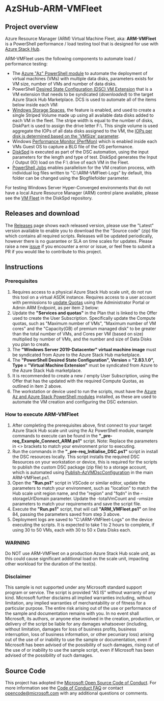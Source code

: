 # AzSHub-ARM-VMFleet

## Project overview

Azure Resource Manager (ARM) Virtual Machine Fleet, aka: **ARM-VMFleet** is a PowerShell performance / load testing tool that is designed for use with [Azure Stack Hub](https://learn.microsoft.com/azure-stack/operator/azure-stack-overview).

 ARM-VMFleet uses the following components to automate load / performance testing:

* The [Azure "Az" PowerShell module](https://learn.microsoft.com/azure-stack/operator/powershell-install-az-module) to automate the deployment of virtual machines (VMs) with multiple data disks, parameters exists for VM size, number of VMs and number of data disks.
* PowerShell [Desired State Configuration (DSC) VM Extension](https://learn.microsoft.com/azure/virtual-machines/extensions/dsc-overview) that is a VM extension that needs to be syndicated (_downloaded_) to the target Azure Stack Hub Marketplace. DCS is used to automate all of the items below inside each VM:
* [Windows Storage Spaces](https://learn.microsoft.com/windows-server/storage/storage-spaces/overview), the feature is enabled, and used to create a single Striped Volume made up using all available data disks added to each VM in the fleet. The stripe width is equal to the number of disks, DiskPart is used to assign the drive letter F:\\. This single volume is used aggregate the IOPs of all data disks assigned to the VM, the [IOPs per disk is determined based on the 'VMSize' parameter](https://learn.microsoft.com/azure-stack/user/azure-stack-vm-sizes).
* Windows [Performance Monitor (PerfMon)](https://learn.microsoft.com/previous-versions/windows/it-pro/windows-server-2008-r2-and-2008/cc749154(v%3dws.11)) which is enabled inside each VMs Guest OS to capture a BLG file of the OS performance.
* [DiskSpd](https://github.com/Microsoft/diskspd/wiki) is executed as part of the DSC automation, using the input parameters for the length and type of test. DiskSpd generates the Input / Output (IO) load on the F:\ drive of each VM in the Fleet.
* [PowerShell Jobs](https://learn.microsoft.com/powershell/module/microsoft.powershell.core/about/about_jobs?view=powershell-5.1) enables parallelism for the VM creation process, with individual log files written to "C:\ARM-VMFleet-Logs\" by default, this folder can be changed using the $logfilefolder parameter.

For testing Windows Server Hyper-Converged environments that do not have a local Azure Resource Manager (ARM) control plane available, please see the [VM Fleet](https://github.com/Microsoft/diskspd/blob/master/Frameworks/VMFleet) in the DiskSpd repository.

## Releases and download

The [Releases](https://github.com/NeilBird/AzSHub-ARM-VMFleet/releases) page shows each released version, please use the "Latest" version available to enable you to download the the "Source code" (zip) file which contains all required scripts. Releases will be updated periodically, however there is no guarantee or SLA on time scales for updates. Please raise a new [issue](https://github.com/NeilBird/AzSHub-ARM-VMFleet/issues) if you encounter a error or issue, or feel free to submit a PR if you would like to contribute to this project.

## Instructions

### Prerequisites

1. Requires access to a physical Azure Stack Hub scale unit, do not run this tool on a virtual ASDK instance. Requires access to a user account with permissions to [update Quotas](https://learn.microsoft.com/azure-stack/operator/azure-stack-quota-types) using the Administrator Portal or Admin ARM Endpoint, as per item 2 below:
1. Update the **"Services and quotas"** in the Plan that is linked to the Offer used to create the User Subscription. Specifically update the Compute quotas, such as "Maximum number of VMs", "Maximum number of VM cores" and the "Capacity(GB) of premium managed disk" to be greater than the total number of VMs, and Cores per VM (based on size) multiplied by number of VMs, and the number and size of Data Disks you plan to create.
1. The **"Windows Server 2019-Datacenter" virtual machine image** must be syndicated from Azure to the Azure Stack Hub marketplace.
1. The **"PowerShell Desired State Configuration", Version = "2.83.1.0", Type = "Virtual Machine Extension"** must be syndicated from Azure to the Azure Stack Hub marketplace.
1. It is recommended to create a new / empty User Subscription, using the Offer that has the updated with the required Compute Quotas, as outlined in item 2 above.
1. The workstation or device used to run the scripts, must have the [Azure Az and Azure Stack PowerShell modules](https://learn.microsoft.com/azure-stack/operator/powershell-install-az-module) installed, as these are used to automate the VM creation and configuring the DSC extension.

### How to execute ARM-VMFleet

1. After completing the prerequisites above, first connect to your target Azure Stack Hub scale unit using the Az PowerShell module, example commands to execute can be found in the **"_pre-req_Example_Connect_ARM.ps1"** script. Note: Replace the parameters in <> brackets to match your environment prior to executing.
1. Run the commands in the **"_pre-req_Initialise_DSC.ps1"** script in install the DSC resources locally. This script installs the required DSC Resources on your workstation or device, this is required for the scripts to publish the custom DSC package (zip file) to a storage account, which is automated using [Publish-AzVMDscConfiguration](https://learn.microsoft.com/powershell/module/az.compute/publish-azvmdscconfiguration?view=azps-11.3.0) in the main ARM-VMFleet.ps1.
1. Open the **"Run.ps1"** script in VSCode or similar editor, update the parameters to match your environment, such as "location" to match the Hub scale unit region name, and the "region" and "fqdn" in the -storageUrlDomain parameter. Update the -totalVmCount and -vmsize parameters to match your requirements and save the script file.
1. Execute the **"Run.ps1"** script, that will call **"ARM_VMFleet.ps1"** on line 84, passing the parameters saved from step 3 above.
1. Deployment logs are saved to "C:\ARM-VMFleet-Logs\" on the device executing the scripts. It is expected to take 1 to 2 hours to complete, if using 30 to 50 VMs, each with 30 to 50 x Data Disks each.

### WARNING
Do NOT use ARM-VMFleet on a production Azure Stack Hub scale unit, as this could cause significant additional load on the scale unit, impacting other workload for the duration of the test(s).

### Disclaimer
This sample is not supported under any Microsoft standard support program or service. The script is provided "AS IS" without warranty of any kind. Microsoft further disclaims all implied warranties including, without limitation, any implied warranties of merchantability or of fitness for a particular purpose. The entire risk arising out of the use or performance of the sample and documentation remains with you. In no event shall Microsoft, its authors, or anyone else involved in the creation, production, or delivery of the script be liable for any damages whatsoever (including, without limitation, damages for loss of business profits, business interruption, loss of business information, or other pecuniary loss) arising out of the use of or inability to use the sample or documentation, even if Microsoft has been advised of the possibility of such damages, rising out of the use of or inability to use the sample script, even if Microsoft has been advised of the possibility of such damages.

## Source Code

This project has adopted the [Microsoft Open Source Code of Conduct](https://opensource.microsoft.com/codeofconduct/). For more information see the [Code of Conduct FAQ](https://opensource.microsoft.com/codeofconduct/faq/) or contact [opencode@microsoft.com](mailto:opencode@microsoft.com) with any additional questions or comments.

